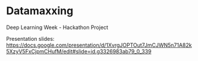 # Datamaxxing
Deep Learning Week - Hackathon Project

Presentation slides:
https://docs.google.com/presentation/d/1XvrgJOPTOut7JmCJWN5n71A82k5XzyV5FxCjpmCHufM/edit#slide=id.g3326983ab79_0_339
